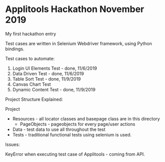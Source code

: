 # Applitools Hackathon November 2019

My first hackathon entry

Test cases are written in Selenium Webdriver framework, using Python bindings.

Test cases to automate:
1. Login UI Elements Test - done, 11/6/2019
2. Data Driven Test - done, 11/6/2019
3. Table Sort Test - done, 11/9/2019
4. Canvas Chart Test
5. Dynamic Content Test - done, 11/9/2019

Project Structure Explained: 

Project
* Resources - all locator classes and basepage class are in this directory
  - PageObjects - pageobjects for every page/user actions
* Data - test data to use all throughout the test
* Tests - traditional functional tests using selenium is used.

Issues:

KeyError when executing test case of Applitools - coming from API.
